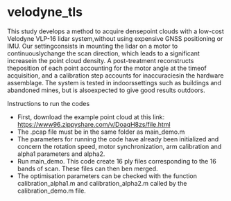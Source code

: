 # velodyne_tls

This  study  develops  a  method  to  acquire  densepoint  clouds  with  a  low-cost  Velodyne  VLP-16  lidar  system,without using expensive GNSS positioning or IMU. Our settingconsists  in  mounting  the  lidar  on  a  motor  to  continuouslychange the scan direction, which leads to a significant increasein  the  point  cloud  density.  A  post-treatment  reconstructs  theposition of each point accounting for the motor angle at the timeof acquisition, and a calibration step accounts for inaccuraciesin  the  hardware  assemblage.  The  system  is  tested  in  indoorssettings  such  as  buildings  and  abandoned  mines,  but  is  alsoexpected  to  give  good  results  outdoors. 



Instructions to run the codes

- First, download the example point cloud at this link: https://www96.zippyshare.com/v/DoaqH8zs/file.html
- The .pcap file must be in the same folder as main_demo.m
- The parameters for running the code have already been initialized and concern the rotation speed, motor synchronization, arm calibration and alpha1 parameters and alpha2.
- Run main_demo. This code create 16 ply files corresponding to the 16 bands of scan. These files can then ben merged.
- The optimisation parameters can be checked with the function calibration_alpha1.m and calibration_alpha2.m called by the calibration_demo.m file.
